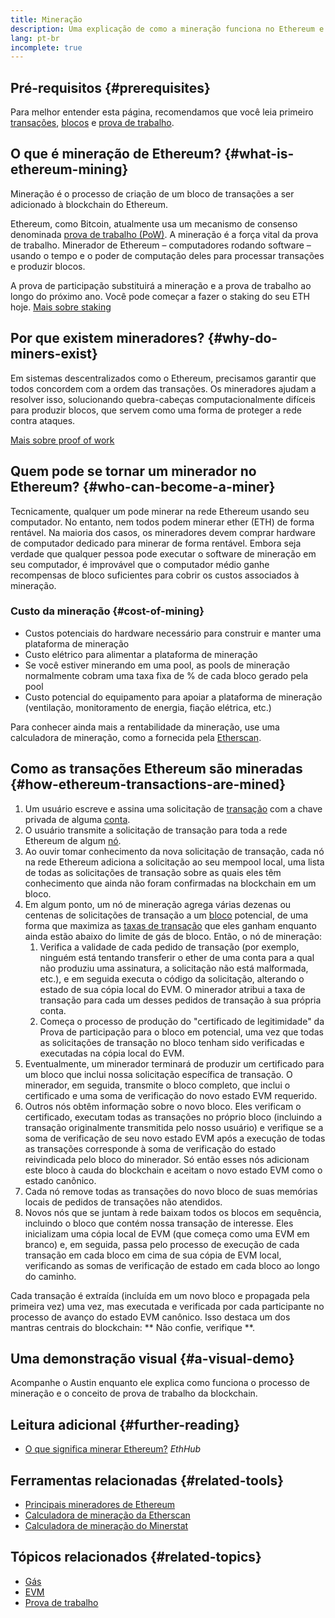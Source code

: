 ```yaml
---
title: Mineração
description: Uma explicação de como a mineração funciona no Ethereum e como ajuda a manter o Ethereum seguro e descentralizado.
lang: pt-br
incomplete: true
---
```


## Pré-requisitos {#prerequisites}

Para melhor entender esta página, recomendamos que você leia primeiro [transações](/developers/docs/transactions/), [blocos](/developers/docs/blocks/) e [prova de trabalho](/developers/docs/consensus-mechanisms/pow/).

## O que é mineração de Ethereum? {#what-is-ethereum-mining}

Mineração é o processo de criação de um bloco de transações a ser adicionado à blockchain do Ethereum.

Ethereum, como Bitcoin, atualmente usa um mecanismo de consenso denominada [prova de trabalho (PoW)](/developers/docs/consensus-mechanisms/pow/). A mineração é a força vital da prova de trabalho. Minerador de Ethereum – computadores rodando software – usando o tempo e o poder de computação deles para processar transações e produzir blocos.

<InfoBanner emoji=":wave:">
   A prova de participação substituirá a mineração e a prova de trabalho ao longo do próximo ano. Você pode começar a fazer o staking do seu ETH hoje. <a href="/staking/">Mais sobre staking</a>    
</InfoBanner>

## Por que existem mineradores? {#why-do-miners-exist}

Em sistemas descentralizados como o Ethereum, precisamos garantir que todos concordem com a ordem das transações. Os mineradores ajudam a resolver isso, solucionando quebra-cabeças computacionalmente difíceis para produzir blocos, que servem como uma forma de proteger a rede contra ataques.

[Mais sobre proof of work](/developers/docs/consensus-mechanisms/pow/)

## Quem pode se tornar um minerador no Ethereum? {#who-can-become-a-miner}

Tecnicamente, qualquer um pode minerar na rede Ethereum usando seu computador. No entanto, nem todos podem minerar ether (ETH) de forma rentável. Na maioria dos casos, os mineradores devem comprar hardware de computador dedicado para minerar de forma rentável. Embora seja verdade que qualquer pessoa pode executar o software de mineração em seu computador, é improvável que o computador médio ganhe recompensas de bloco suficientes para cobrir os custos associados à mineração.

### Custo da mineração {#cost-of-mining}

- Custos potenciais do hardware necessário para construir e manter uma plataforma de mineração
- Custo elétrico para alimentar a plataforma de mineração
- Se você estiver minerando em uma pool, as pools de mineração normalmente cobram uma taxa fixa de % de cada bloco gerado pela pool
- Custo potencial do equipamento para apoiar a plataforma de mineração (ventilação, monitoramento de energia, fiação elétrica, etc.)

Para conhecer ainda mais a rentabilidade da mineração, use uma calculadora de mineração, como a fornecida pela [Etherscan](https://etherscan.io/ether-mining-calculator).

## Como as transações Ethereum são mineradas {#how-ethereum-transactions-are-mined}

1. Um usuário escreve e assina uma solicitação de [transação](/developers/docs/transactions/) com a chave privada de alguma [conta](/developers/docs/accounts/).
2. O usuário transmite a solicitação de transação para toda a rede Ethereum de algum [nó](/developers/docs/nodes-and-clients/).
3. Ao ouvir tomar conhecimento da nova solicitação de transação, cada nó na rede Ethereum adiciona a solicitação ao seu mempool local, uma lista de todas as solicitações de transação sobre as quais eles têm conhecimento que ainda não foram confirmadas na blockchain em um bloco.
4. Em algum ponto, um nó de mineração agrega várias dezenas ou centenas de solicitações de transação a um [bloco](/developers/docs/blocks/) potencial, de uma forma que maximiza as [taxas de transação](/developers/docs/gas/) que eles ganham enquanto ainda estão abaixo do limite de gás de bloco. Então, o nó de mineração:
   1. Verifica a validade de cada pedido de transação (por exemplo, ninguém está tentando transferir o ether de uma conta para a qual não produziu uma assinatura, a solicitação não está malformada, etc.), e em seguida executa o código da solicitação, alterando o estado de sua cópia local do EVM. O minerador atribui a taxa de transação para cada um desses pedidos de transação à sua própria conta.
   2. Começa o processo de produção do "certificado de legitimidade" da Prova de participação para o bloco em potencial, uma vez que todas as solicitações de transação no bloco tenham sido verificadas e executadas na cópia local do EVM.
5. Eventualmente, um minerador terminará de produzir um certificado para um bloco que inclui nossa solicitação específica de transação. O minerador, em seguida, transmite o bloco completo, que inclui o certificado e uma soma de verificação do novo estado EVM requerido.
6. Outros nós obtêm informação sobre o novo bloco. Eles verificam o certificado, executam todas as transações no próprio bloco (incluindo a transação originalmente transmitida pelo nosso usuário) e verifique se a soma de verificação de seu novo estado EVM após a execução de todas as transações corresponde à soma de verificação do estado reivindicada pelo bloco do minerador. Só então esses nós adicionam este bloco à cauda do blockchain e aceitam o novo estado EVM como o estado canônico.
7. Cada nó remove todas as transações do novo bloco de suas memórias locais de pedidos de transações não atendidos.
8. Novos nós que se juntam à rede baixam todos os blocos em sequência, incluindo o bloco que contém nossa transação de interesse. Eles inicializam uma cópia local de EVM (que começa como uma EVM em branco) e, em seguida, passa pelo processo de execução de cada transação em cada bloco em cima de sua cópia de EVM local, verificando as somas de verificação de estado em cada bloco ao longo do caminho.

Cada transação é extraída (incluída em um novo bloco e propagada pela primeira vez) uma vez, mas executada e verificada por cada participante no processo de avanço do estado EVM canônico. Isso destaca um dos mantras centrais do blockchain: ** Não confie, verifique **.

## Uma demonstração visual {#a-visual-demo}

Acompanhe o Austin enquanto ele explica como funciona o processo de mineração e o conceito de prova de trabalho da blockchain.

<YouTube id="zcX7OJ-L8XQ" />

## Leitura adicional {#further-reading}

- [O que significa minerar Ethereum?](https://docs.ethhub.io/using-ethereum/mining/) _EthHub_

## Ferramentas relacionadas {#related-tools}

- [Principais mineradores de Ethereum](https://etherscan.io/stat/miner?range=7&blocktype=blocks)
- [Calculadora de mineração da Etherscan](https://etherscan.io/ether-mining-calculator)
- [Calculadora de mineração do Minerstat](https://minerstat.com/coin/ETH)

## Tópicos relacionados {#related-topics}

- [Gás](/developers/docs/gas/)
- [EVM](/developers/docs/evm/)
- [Prova de trabalho](/developers/docs/consensus-mechanisms/pow/)

